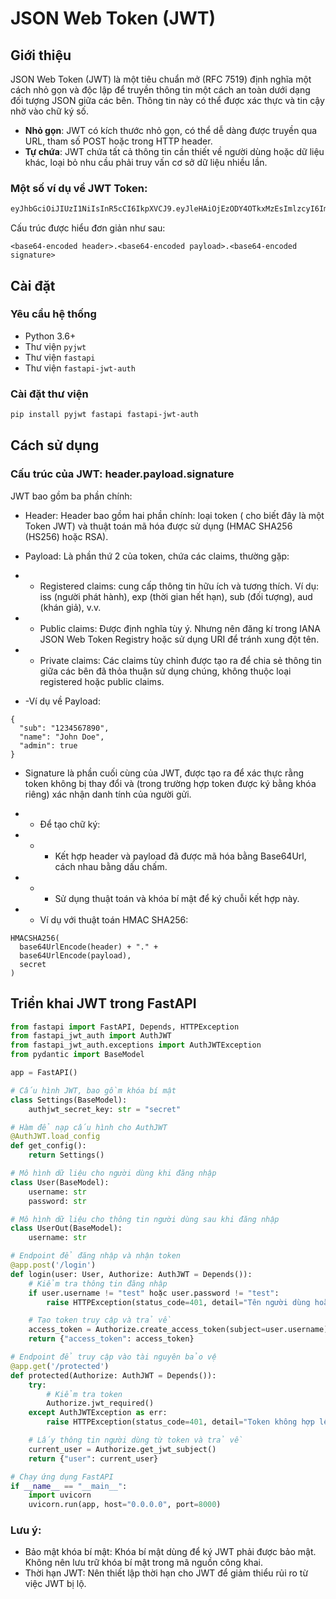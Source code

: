 # JSON Web Token (JWT)

## Giới thiệu

JSON Web Token (JWT) là một tiêu chuẩn mở (RFC 7519) định nghĩa một cách nhỏ gọn và độc lập để truyền thông tin một cách an toàn dưới dạng đối tượng JSON giữa các bên. Thông tin này có thể được xác thực và tin cậy nhờ vào chữ ký số.

- **Nhỏ gọn**: JWT có kích thước nhỏ gọn, có thể dễ dàng được truyền qua URL, tham số POST hoặc trong HTTP header.
- **Tự chứa**: JWT chứa tất cả thông tin cần thiết về người dùng hoặc dữ liệu khác, loại bỏ nhu cầu phải truy vấn cơ sở dữ liệu nhiều lần.
### Một số ví dụ về JWT Token:
````bash
eyJhbGciOiJIUzI1NiIsInR5cCI6IkpXVCJ9.eyJleHAiOjEzODY4OTkxMzEsImlzcyI6ImppcmE6MTU0ODk1OTUiLCJxc2giOiI4MDYzZmY0Y2ExZTQxZGY3YmM5MGM4YWI2ZDBmNjIwN2Q0OTFjZjZkYWQ3YzY2ZWE3OTdiNDYxNGI3MTkyMmU5IiwiaWF0IjoxMzg2ODk4OTUxfQ.uKqU9dTB6gKwG6jQCuXYAiMNdfNRw98Hw_IWuA5MaMo
````
Cấu trúc được hiểu đơn giản như sau: 
````
<base64-encoded header>.<base64-encoded payload>.<base64-encoded signature>
````
## Cài đặt

### Yêu cầu hệ thống

- Python 3.6+
- Thư viện `pyjwt`
- Thư viện `fastapi`
- Thư viện `fastapi-jwt-auth`

### Cài đặt thư viện

```bash
pip install pyjwt fastapi fastapi-jwt-auth
```
## Cách sử dụng
### Cấu trúc của JWT: header.payload.signature
JWT bao gồm ba phần chính:

- Header: Header bao gồm hai phần chính: loại token ( cho biết đây là một Token JWT) và thuật toán mã hóa được sử dụng (HMAC SHA256 (HS256) hoặc RSA).

- Payload: Là phần thứ 2 của token, chứa các claims, thường gặp: 
- - Registered claims: cung cấp thông tin hữu ích và tương thích. Ví dụ: iss (người phát hành), exp (thời gian hết hạn), sub (đối tượng), aud (khán giả), v.v.
- - Public claims: Được định nghĩa tùy ý. Nhưng nên đăng kí trong IANA JSON Web Token Registry hoặc sử dụng URI để tránh xung đột tên.
- - Private claims: Các claims tùy chỉnh được tạo ra để chia sẻ thông tin giữa các bên đã thỏa thuận sử dụng chúng, không thuộc loại registered hoặc public claims.
- -Ví dụ về Payload: 
````
{
  "sub": "1234567890",
  "name": "John Doe",
  "admin": true
}
````
- Signature là phần cuối cùng của JWT, được tạo ra để xác thực rằng token không bị thay đổi và (trong trường hợp token được ký bằng khóa riêng) xác nhận danh tính của người gửi.
- - Để tạo chữ ký:

- - - Kết hợp header và payload đã được mã hóa bằng Base64Url, cách nhau bằng dấu chấm.
- - - Sử dụng thuật toán và khóa bí mật để ký chuỗi kết hợp này.
- - Ví dụ với thuật toán HMAC SHA256:

````
HMACSHA256(
  base64UrlEncode(header) + "." +
  base64UrlEncode(payload),
  secret
)
````
## Triển khai JWT trong FastAPI
```` python
from fastapi import FastAPI, Depends, HTTPException
from fastapi_jwt_auth import AuthJWT
from fastapi_jwt_auth.exceptions import AuthJWTException
from pydantic import BaseModel

app = FastAPI()

# Cấu hình JWT, bao gồm khóa bí mật
class Settings(BaseModel):
    authjwt_secret_key: str = "secret"

# Hàm để nạp cấu hình cho AuthJWT
@AuthJWT.load_config
def get_config():
    return Settings()

# Mô hình dữ liệu cho người dùng khi đăng nhập
class User(BaseModel):
    username: str
    password: str

# Mô hình dữ liệu cho thông tin người dùng sau khi đăng nhập
class UserOut(BaseModel):
    username: str

# Endpoint để đăng nhập và nhận token
@app.post('/login')
def login(user: User, Authorize: AuthJWT = Depends()):
    # Kiểm tra thông tin đăng nhập
    if user.username != "test" hoặc user.password != "test":
        raise HTTPException(status_code=401, detail="Tên người dùng hoặc mật khẩu không hợp lệ")

    # Tạo token truy cập và trả về
    access_token = Authorize.create_access_token(subject=user.username)
    return {"access_token": access_token}

# Endpoint để truy cập vào tài nguyên bảo vệ
@app.get('/protected')
def protected(Authorize: AuthJWT = Depends()):
    try:
        # Kiểm tra token
        Authorize.jwt_required()
    except AuthJWTException as err:
        raise HTTPException(status_code=401, detail="Token không hợp lệ")

    # Lấy thông tin người dùng từ token và trả về
    current_user = Authorize.get_jwt_subject()
    return {"user": current_user}

# Chạy ứng dụng FastAPI
if __name__ == "__main__":
    import uvicorn
    uvicorn.run(app, host="0.0.0.0", port=8000)
````
### Lưu ý:
- Bảo mật khóa bí mật: Khóa bí mật dùng để ký JWT phải được bảo mật. Không nên lưu trữ khóa bí mật trong mã nguồn công khai.
- Thời hạn JWT: Nên thiết lập thời hạn cho JWT để giảm thiểu rủi ro từ việc JWT bị lộ.
